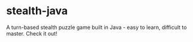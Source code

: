 # stealth-java
A turn-based stealth puzzle game built in Java - easy to learn, difficult to master. Check it out!
